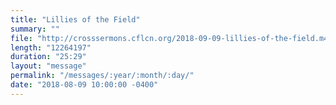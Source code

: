 ```yaml
---
title: "Lillies of the Field"
summary: ""
file: "http://crosssermons.cflcn.org/2018-09-09-lillies-of-the-field.m4a"
length: "12264197"
duration: "25:29"
layout: "message"
permalink: "/messages/:year/:month/:day/"
date: "2018-08-09 10:00:00 -0400"
---
```

